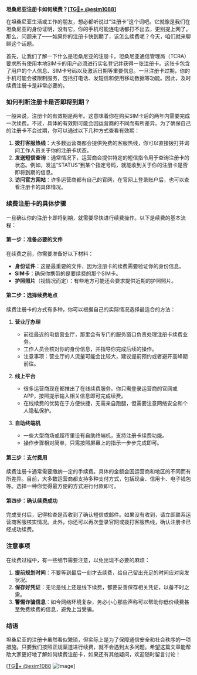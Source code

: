 **坦桑尼亚注册卡如何续费？[[TG💪+ @esim1088](https://t.me/s/esim1088)]**

在坦桑尼亚生活或工作的朋友，想必都听说过“注册卡”这个词吧。它就像是我们在坦桑尼亚的身份证明，没有它，你的手机可能连电话都打不出去，更别提上网了。那么，问题来了——如果你的注册卡快到期了，该怎么续费呢？今天，咱们就来聊聊这个话题。

首先，让我们了解一下什么是坦桑尼亚的注册卡。坦桑尼亚通信管理局（TCRA）要求所有使用本地SIM卡的用户必须进行实名登记并获得一张注册卡。这张卡包含了用户的个人信息、SIM卡号码以及激活日期等重要信息。一旦注册卡过期，你的手机可能会被限制服务，包括打电话、发短信和使用移动数据等功能。因此，及时续费注册卡是非常必要的。

### 如何判断注册卡是否即将到期？

一般来说，注册卡的有效期是两年。这意味着你在购买SIM卡后的两年内需要完成一次续费。不过，具体的有效期可能会因运营商的不同而有所差异。为了确保自己的注册卡不会过期，你可以通过以下几种方式查看有效期：

1. **拨打客服热线**：大多数运营商都会提供免费的客服热线，你可以直接拨打并询问工作人员关于你的注册卡状态。
2. **发送短信查询**：通常情况下，运营商会提供特定的短信指令用于查询注册卡的状态。例如，发送“STATUS”到某个指定号码，就能收到关于你的注册卡是否即将到期的信息。
3. **访问官方网站**：许多运营商都有自己的官网，在官网上登录账户后，也可以查看注册卡的具体情况。

### 续费注册卡的具体步骤

一旦确认你的注册卡即将到期，就需要尽快进行续费操作。以下是续费的基本流程：

#### 第一步：准备必要的文件

在续费之前，你需要准备好以下材料：
- **身份证件**：这是最重要的文件，因为注册卡的续费需要验证你的身份信息。
- **SIM卡**：确保你携带的是要续费的那个SIM卡。
- **护照照片**（视情况而定）：有些地方可能还会要求提供近期的护照照片。

#### 第二步：选择续费地点

续费注册卡的方式有多种，你可以根据自己的实际情况选择最适合的方法：

1. **营业厅办理**
   - 前往最近的电信营业厅，那里会有专门的服务窗口负责处理注册卡续费业务。
   - 工作人员会核对你的身份信息，并指导你完成后续的操作。
   - 注意事项：营业厅的人流量可能会比较大，建议提前预约或者避开高峰期前往。

2. **线上平台**
   - 很多运营商现在都推出了在线续费服务。你只需登录运营商的官网或APP，按照提示输入相关信息即可完成续费。
   - 在线续费的优势在于方便快捷，无需亲自跑腿，但需要注意网络安全和个人隐私保护。

3. **自助终端机**
   - 一些大型商场或超市里设有自助终端机，支持注册卡续费功能。
   - 操作步骤相对简单，只需按照屏幕上的指示一步步完成即可。

#### 第三步：支付费用

续费注册卡通常需要缴纳一定的手续费。具体的金额会因运营商和地区的不同而有所差异。目前，大多数运营商都支持多种支付方式，包括现金、信用卡、电子钱包等。选择一种你觉得最方便的方式进行付款即可。

#### 第四步：确认续费成功

完成支付后，记得检查是否收到了确认短信或邮件。如果没有收到，请立即联系运营商客服核实情况。此外，你还可以再次登录官网或拨打客服热线，确认注册卡已经成功续费。

### 注意事项

在续费过程中，有一些细节需要注意，以免出现不必要的麻烦：

1. **提前规划时间**：不要等到最后一刻才去续费，给自己留出充足的时间应对突发状况。
2. **保存好凭证**：无论是线上还是线下续费，都要妥善保存相关凭证，以备不时之需。
3. **警惕诈骗信息**：如今网络环境复杂，务必小心那些声称可以帮助你低价续费甚至免费续费的信息，避免上当受骗。

### 结语

坦桑尼亚的注册卡虽然看似繁琐，但实际上是为了保障通信安全和社会秩序的一项措施。只要我们按照正规渠道进行续费，就不会遇到太多问题。希望这篇文章能帮助大家更好地了解如何续费注册卡，如果还有其他疑问，欢迎随时留言讨论！

[[TG💪+ @esim1088](https://t.me/s/esim1088) ![Image](https://i.postimg.cc/4NQfJmqS/Snipaste-2025-05-13-00-14-12.png)]